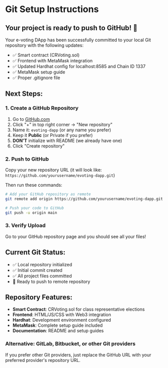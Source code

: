 # Git Setup Instructions

## Your project is ready to push to GitHub! 🎉

Your e-voting DApp has been successfully committed to your local Git repository with the following updates:

- ✅ Smart contract (CRVoting.sol)
- ✅ Frontend with MetaMask integration
- ✅ Updated Hardhat config for localhost:8585 and Chain ID 1337
- ✅ MetaMask setup guide
- ✅ Proper .gitignore file

## Next Steps:

### 1. Create a GitHub Repository
1. Go to [GitHub.com](https://github.com)
2. Click "+" in top right corner → "New repository"
3. Name it: `evoting-dapp` (or any name you prefer)
4. Keep it **Public** (or Private if you prefer)
5. **DON'T** initialize with README (we already have one)
6. Click "Create repository"

### 2. Push to GitHub
Copy your new repository URL (it will look like: `https://github.com/yourusername/evoting-dapp.git`)

Then run these commands:

```bash
# Add your GitHub repository as remote
git remote add origin https://github.com/yourusername/evoting-dapp.git

# Push your code to GitHub
git push -u origin main
```

### 3. Verify Upload
Go to your GitHub repository page and you should see all your files!

## Current Git Status:
- ✅ Local repository initialized
- ✅ Initial commit created
- ✅ All project files committed
- 🔄 Ready to push to remote repository

## Repository Features:
- **Smart Contract**: CRVoting.sol for class representative elections
- **Frontend**: HTML/JS/CSS with Web3 integration
- **Hardhat**: Development environment configured
- **MetaMask**: Complete setup guide included
- **Documentation**: README and setup guides

### Alternative: GitLab, Bitbucket, or other Git providers
If you prefer other Git providers, just replace the GitHub URL with your preferred provider's repository URL.
